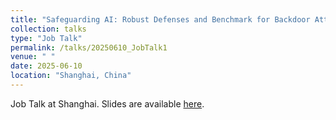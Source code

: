 ```yaml
---
title: "Safeguarding AI: Robust Defenses and Benchmark for Backdoor Attacks"
collection: talks
type: "Job Talk"
permalink: /talks/20250610_JobTalk1
venue: " "
date: 2025-06-10
location: "Shanghai, China"
---
```


Job Talk at Shanghai. Slides are available [here](https://cuhko365-my.sharepoint.com/:b:/g/personal/115010239_link_cuhk_edu_cn/ESHjO79x-XtKpLLvdyeeOWIBvIHlHFId6-rSTlRDTPmcdw?e=XupZis).
